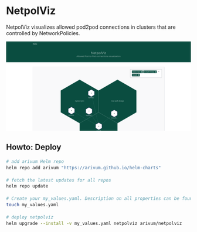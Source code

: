 # NetpolViz

NetpolViz visualizes allowed pod2pod connections in clusters that are controlled by NetworkPolicies.


![](./assets/screenshot.png)
## Howto: Deploy

```bash
# add arivum Helm repo
helm repo add arivum "https://arivum.github.io/helm-charts"

# fetch the latest updates for all repos
helm repo update

# Create your my_values.yaml. Description on all properties can be found in ./build/helm/README.md
touch my_values.yaml

# deploy netpolviz
helm upgrade --install -v my_values.yaml netpolviz arivum/netpolviz
```
